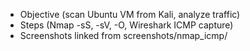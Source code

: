 * Objective (scan Ubuntu VM from Kali, analyze traffic)
* Steps (Nmap -sS, -sV, -O, Wireshark ICMP capture)
* Screenshots linked from screenshots/nmap_icmp/
